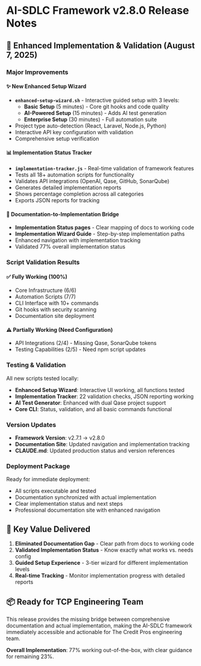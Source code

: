 # AI-SDLC Framework v2.8.0 Release Notes

## 🚀 Enhanced Implementation & Validation (August 7, 2025)

### Major Improvements

#### ✨ New Enhanced Setup Wizard

- **`enhanced-setup-wizard.sh`** - Interactive guided setup with 3 levels:
  - **Basic Setup** (5 minutes) - Core git hooks and code quality
  - **AI-Powered Setup** (15 minutes) - Adds AI test generation
  - **Enterprise Setup** (30 minutes) - Full automation suite
- Project type auto-detection (React, Laravel, Node.js, Python)
- Interactive API key configuration with validation
- Comprehensive setup verification

#### 📊 Implementation Status Tracker

- **`implementation-tracker.js`** - Real-time validation of framework features
- Tests all 18+ automation scripts for functionality
- Validates API integrations (OpenAI, Qase, GitHub, SonarQube)
- Generates detailed implementation reports
- Shows percentage completion across all categories
- Exports JSON reports for tracking

#### 🎯 Documentation-to-Implementation Bridge

- **Implementation Status pages** - Clear mapping of docs to working code
- **Implementation Wizard Guide** - Step-by-step implementation paths
- Enhanced navigation with implementation tracking
- Validated 77% overall implementation status

### Script Validation Results

#### ✅ **Fully Working (100%)**

- Core Infrastructure (6/6)
- Automation Scripts (7/7)
- CLI Interface with 10+ commands
- Git hooks with security scanning
- Documentation site deployment

#### ⚠️ **Partially Working (Need Configuration)**

- API Integrations (2/4) - Missing Qase, SonarQube tokens
- Testing Capabilities (2/5) - Need npm script updates

### Testing & Validation

All new scripts tested locally:

- **Enhanced Setup Wizard**: Interactive UI working, all functions tested
- **Implementation Tracker**: 22 validation checks, JSON reporting working
- **AI Test Generator**: Enhanced with dual Qase project support
- **Core CLI**: Status, validation, and all basic commands functional

### Version Updates

- **Framework Version**: v2.7.1 → v2.8.0
- **Documentation Site**: Updated navigation and implementation tracking
- **CLAUDE.md**: Updated production status and version references

### Deployment Package

Ready for immediate deployment:

- All scripts executable and tested
- Documentation synchronized with actual implementation
- Clear implementation status and next steps
- Professional documentation site with enhanced navigation

## 🎯 Key Value Delivered

1. **Eliminated Documentation Gap** - Clear path from docs to working code
2. **Validated Implementation Status** - Know exactly what works vs. needs config
3. **Guided Setup Experience** - 3-tier wizard for different implementation levels
4. **Real-time Tracking** - Monitor implementation progress with detailed reports

## 📦 Ready for TCP Engineering Team

This release provides the missing bridge between comprehensive documentation and actual implementation, making the AI-SDLC framework immediately accessible and actionable for The Credit Pros engineering team.

**Overall Implementation**: 77% working out-of-the-box, with clear guidance for remaining 23%.
